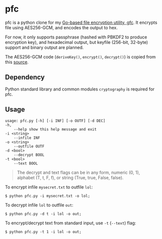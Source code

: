 # pfc
pfc is a python clone for my [Go-based file encryption utility, gfc](https://github.com/artnoi43/gfc). It encrypts file using AES256-GCM, and encodes the output to hex.

For now, it only supports passphrase (hashed with PBKDF2 to produce encryption key), and hexadecimal output, but keyfile (256-bit, 32-byte) support and binary output are planned.

The AES256-GCM code (`deriveKey()`, `encrypt()`, `decrypt()`) is copied from this [source](https://gist.github.com/renesugar/d8ff6d7609e870d2de5d0d4eb5f9d135#file-aes-py).

## Dependency
Python standard library and common modules `cryptography` is required for pfc. 

## Usage

    usage: pfc.py [-h] [-i INF] [-o OUTF] [-d DEC]
    -h,
		--help show this help message and exit
	-i <string>
		--infile INF
	-o <string>
		--outfile OUTF
	-d <bool>
		--decrypt BOOL
	-t <bool>
		--text BOOL

> The decrypt and text flags can be in any form, numeric (0, 1), alphabet (T, t, F, f), or string (True, true, False, false).

To encrypt infile `mysecret.txt` to outfile `lol`:

    $ python pfc.py -i mysecret.txt -o lol;

To decrypt infile `lol` to outfile `out`:

    $ python pfc.py -d t -i lol -o out;

To encrypt/decrypt text from standard input, use `-t` (`--text`) flag:

    $ python pfc.py -t 1 -i lol -o out;
